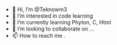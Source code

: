 - 👋 Hi, I’m @Teknowm3
- 👀 I’m interested in code learning
- 🌱 I’m currently learning Phyton, C, Html
- 💞️ I’m looking to collaborate on ...
- 📫 How to reach me .

<!---
Teknowm3/Teknowm3 is a ✨ special ✨ repository because its `README.md` (this file) appears on your GitHub profile.
You can click the Preview link to take a look at your changes.
--->
